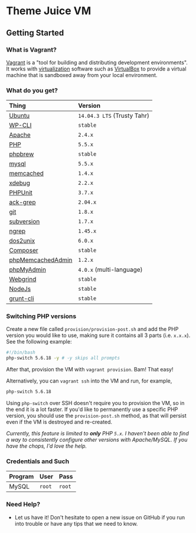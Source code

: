 # Theme Juice VM

## Getting Started

### What is Vagrant?
[Vagrant](http://www.vagrantup.com) is a "tool for building and distributing development
environments". It works with [virtualization](http://en.wikipedia.org/wiki/X86_virtualization)
software such as [VirtualBox](https://www.virtualbox.org/) to provide a virtual machine
that is sandboxed away from your local environment.

### What do you get?
| Thing                                                            | Version                     |
| :--------------------------------------------------------------- | :-------------------------- |
| [Ubuntu](http://www.ubuntu.com/)                                 | `14.04.3 LTS` (Trusty Tahr) |
| [WP-CLI](http://wp-cli.org/)                                     | `stable`                    |
| [Apache](http://httpd.apache.org/)                               | `2.4.x`                     |
| [PHP](http://php.net/)                                           | `5.5.x`                     |
| [phpbrew](https://github.com/phpbrew/phpbrew)                    | `stable`                    |
| [mysql](http://www.mysql.com/)                                   | `5.5.x`                     |
| [memcached](http://memcached.org/)                               | `1.4.x`                     |
| [xdebug](http://xdebug.org/)                                     | `2.2.x`                     |
| [PHPUnit](http://pear.phpunit.de/)                               | `3.7.x`                     |
| [ack-grep](http://beyondgrep.com/)                               | `2.04.x`                    |
| [git](http://git-scm.com/)                                       | `1.8.x`                     |
| [subversion](http://subversion.apache.org/)                      | `1.7.x`                     |
| [ngrep](http://ngrep.sourceforge.net/usage.html)                 | `1.45.x`                    |
| [dos2unix](http://dos2unix.sourceforge.net/)                     | `6.0.x`                     |
| [Composer](https://github.com/composer/composer)                 | `stable`                    |
| [phpMemcachedAdmin](https://code.google.com/p/phpmemcacheadmin/) | `1.2.x`                     |
| [phpMyAdmin](http://www.phpmyadmin.net/)                         | `4.0.x` (multi-language)    |
| [Webgrind](https://github.com/jokkedk/webgrind)                  | `stable`                    |
| [NodeJs](http://nodejs.org/)                                     | `stable`                    |
| [grunt-cli](https://github.com/gruntjs/grunt-cli)                | `stable`                    |

### Switching PHP versions
Create a new file called `provision/provision-post.sh` and add the PHP version
you would like to use, making sure it contains all 3 parts (i.e. `x.x.x`). See
the following example:

```bash
#!/bin/bash
php-switch 5.6.18 -y # -y skips all prompts
```

After that, provision the VM with `vagrant provision`. Bam! That easy!

Alternatively, you can `vagrant ssh` into the VM and run, for example,
```bash
php-switch 5.6.18
```

Using `php-switch` over SSH doesn't require you to provision the VM, so in the
end it is a lot faster. If you'd like to permanently use a specific PHP version,
you should use the `provision-post.sh` method, as that will persist even if
the VM is destroyed and re-created.

_Currently, this feature is limited to **only** PHP `5.x`. I haven't been able
to find a way to consistently configure other versions with Apache/MySQL. If
you have the chops, I'd love the help._

### Credentials and Such
| Program | User   | Pass   |
| :------ | :----- | :----- |
| MySQL   | `root` | `root` |

### Need Help?
* Let us have it! Don't hesitate to open a new issue on GitHub if you run into
  trouble or have any tips that we need to know.
